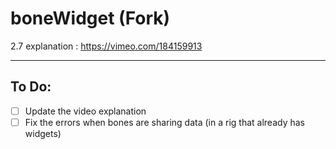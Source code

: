 # boneWidget (Fork)

2.7 explanation : https://vimeo.com/184159913

---

## To Do:

- [ ] Update the video explanation
- [ ] Fix the errors when bones are sharing data (in a rig that already has widgets)
